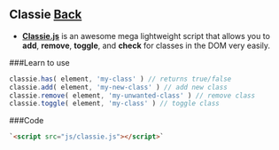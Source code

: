 ## Classie [Back](./../Framework.md)

- [**Classie.js**](./classie.js) is an awesome mega lightweight script that allows you to **add**, **remove**, **toggle**, and **check** for classes in the DOM very easily.

###Learn to use
```js
classie.has( element, 'my-class' ) // returns true/false
classie.add( element, 'my-new-class' ) // add new class
classie.remove( element, 'my-unwanted-class' ) // remove class
classie.toggle( element, 'my-class' ) // toggle class
```

###Code
```html
`<script src="js/classie.js"></script>`
```

